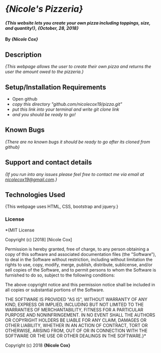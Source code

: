 # _{Nicole's Pizzeria}_

#### _{This website lets you create your own pizza including toppings, size, and quantity!}, {October, 28, 2018}_

#### By _**{Nicole Cox}**_

## Description

_{This webpage allows the user to create their own pizza and returns the user the amount owed to the pizzeria.}_

## Setup/Installation Requirements

* Open github
* _copy this directory "github.com/nicolecox19/pizza.git"_
* _put this link into your terminal and write git clone *link*_
* _and you should be ready to go!_

## Known Bugs

_{There are no known bugs it should be ready to go after its cloned from github}_

## Support and contact details

_{If you run into any issues please feel free to contact me via email at nicolecox19@gmail.com.}_

## Technologies Used

{This webpage uses HTML, CSS, bootstrap and jquery.}

### License

*{MIT License

Copyright (c) [2018] [Nicole Cox]

Permission is hereby granted, free of charge, to any person obtaining a copy
of this software and associated documentation files (the "Software"), to deal
in the Software without restriction, including without limitation the rights
to use, copy, modify, merge, publish, distribute, sublicense, and/or sell
copies of the Software, and to permit persons to whom the Software is
furnished to do so, subject to the following conditions:

The above copyright notice and this permission notice shall be included in all
copies or substantial portions of the Software.

THE SOFTWARE IS PROVIDED "AS IS", WITHOUT WARRANTY OF ANY KIND, EXPRESS OR
IMPLIED, INCLUDING BUT NOT LIMITED TO THE WARRANTIES OF MERCHANTABILITY,
FITNESS FOR A PARTICULAR PURPOSE AND NONINFRINGEMENT. IN NO EVENT SHALL THE
AUTHORS OR COPYRIGHT HOLDERS BE LIABLE FOR ANY CLAIM, DAMAGES OR OTHER
LIABILITY, WHETHER IN AN ACTION OF CONTRACT, TORT OR OTHERWISE, ARISING FROM,
OUT OF OR IN CONNECTION WITH THE SOFTWARE OR THE USE OR OTHER DEALINGS IN THE
SOFTWARE.}*

Copyright (c) 2018 **{Nicole Cox}**
